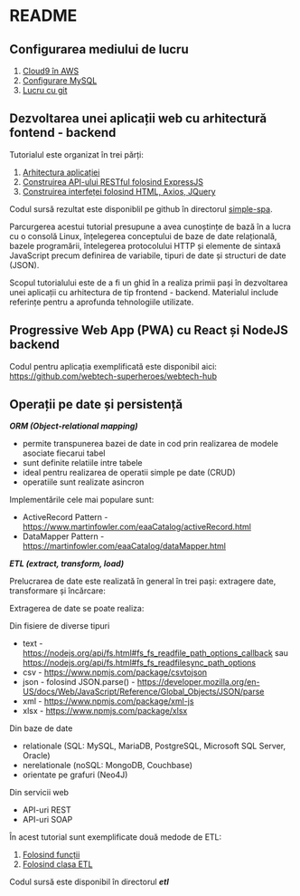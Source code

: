 # README

## Configurarea mediului de lucru

1. [Cloud9 în AWS](c9.md)
2. [Configurare MySQL](mysql.md)
3. [Lucru cu git](git.md)

## Dezvoltarea unei aplicații web cu arhitectură fontend - backend

Tutorialul este organizat în trei părți:

1. [Arhitectura aplicației](tutorial-arhitectura.md)
2. [Construirea API-ului RESTful folosind ExpressJS](tutorial-rest-api.md)
3. [Construirea interfeței folosind HTML, Axios, JQuery](tutorial-frontend.md)

Codul sursă rezultat este disponiblil pe github în directorul [simple-spa](https://github.com/webtech-superheroes/simple-spa).

Parcurgerea acestui tutorial presupune a avea cunoștințe de bază în a lucra cu o consolă Linux, înțelegerea conceptului de baze de date relațională, bazele programării, întelegerea protocolului HTTP și elemente de sintaxă JavaScript precum definirea de variabile, tipuri de date și structuri de date \(JSON\).

Scopul tutorialului este de a fi un ghid în a realiza primii pași în dezvoltarea unei aplicații cu arhitectura de tip frontend - backend. Materialul include referințe pentru a aprofunda tehnologiile utilizate.

## Progressive Web App \(PWA\) cu React și NodeJS backend

Codul pentru aplicația exemplificată este disponibil aici: https://github.com/webtech-superheroes/webtech-hub

## Operații pe date și persistență

***ORM (Object-relational mapping)***

- permite transpunerea bazei de date in cod prin realizarea de modele asociate fiecarui tabel
- sunt definite relatiile intre tabele
- ideal pentru realizarea de operatii simple pe date (CRUD)
- operatiile sunt realizate asincron

Implementările cele mai populare sunt:
* ActiveRecord Pattern - https://www.martinfowler.com/eaaCatalog/activeRecord.html
* DataMapper Pattern - https://martinfowler.com/eaaCatalog/dataMapper.html

***ETL (extract, transform, load)***

Prelucrarea de date este realizată în general în trei pași: extragere date, transformare și încărcare:

Extragerea de date se poate realiza:

Din fisiere de diverse tipuri

* text - https://nodejs.org/api/fs.html#fs_fs_readfile_path_options_callback sau https://nodejs.org/api/fs.html#fs_fs_readfilesync_path_options 
* csv - https://www.npmjs.com/package/csvtojson
* json - folosind JSON.parse() - https://developer.mozilla.org/en-US/docs/Web/JavaScript/Reference/Global_Objects/JSON/parse
* xml - https://www.npmjs.com/package/xml-js
* xlsx - https://www.npmjs.com/package/xlsx

Din baze de date

* relationale (SQL: MySQL, MariaDB, PostgreSQL, Microsoft SQL Server, Oracle)
* nerelationale (noSQL: MongoDB, Couchbase)
* orientate pe grafuri (Neo4J)

Din servicii web
* API-uri REST
* API-uri SOAP

În acest tutorial sunt exemplificate două medode de ETL:

1. [Folosind funcții](etl-functional.md)
2. [Folosind clasa ETL](etl-class.md)

Codul sursă este disponibil în directorul ***etl***